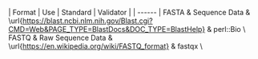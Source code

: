 | Format | Use | Standard | Validator | 
| ------ | 
FASTA & Sequence Data & \url{https://blast.ncbi.nlm.nih.gov/Blast.cgi?CMD=Web&PAGE_TYPE=BlastDocs&DOC_TYPE=BlastHelp} & perl::Bio \\
FASTQ & Raw Sequence Data & \url{https://en.wikipedia.org/wiki/FASTQ_format} & fastqx \\